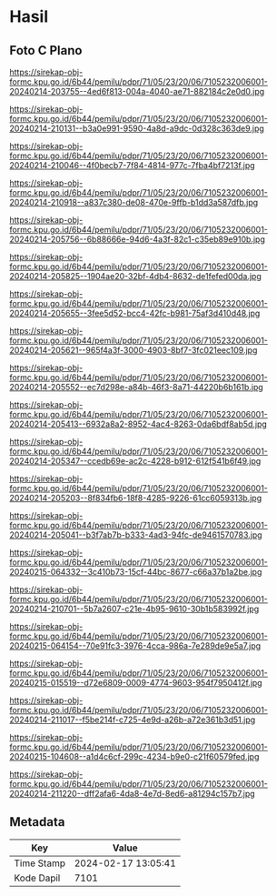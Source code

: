 # Hasil

## Foto C Plano

https://sirekap-obj-formc.kpu.go.id/6b44/pemilu/pdpr/71/05/23/20/06/7105232006001-20240214-203755--4ed6f813-004a-4040-ae71-882184c2e0d0.jpg

https://sirekap-obj-formc.kpu.go.id/6b44/pemilu/pdpr/71/05/23/20/06/7105232006001-20240214-210131--b3a0e991-9590-4a8d-a9dc-0d328c363de9.jpg

https://sirekap-obj-formc.kpu.go.id/6b44/pemilu/pdpr/71/05/23/20/06/7105232006001-20240214-210046--4f0becb7-7f84-4814-977c-7fba4bf7213f.jpg

https://sirekap-obj-formc.kpu.go.id/6b44/pemilu/pdpr/71/05/23/20/06/7105232006001-20240214-210918--a837c380-de08-470e-9ffb-b1dd3a587dfb.jpg

https://sirekap-obj-formc.kpu.go.id/6b44/pemilu/pdpr/71/05/23/20/06/7105232006001-20240214-205756--6b88666e-94d6-4a3f-82c1-c35eb89e910b.jpg

https://sirekap-obj-formc.kpu.go.id/6b44/pemilu/pdpr/71/05/23/20/06/7105232006001-20240214-205825--1904ae20-32bf-4db4-8632-de1fefed00da.jpg

https://sirekap-obj-formc.kpu.go.id/6b44/pemilu/pdpr/71/05/23/20/06/7105232006001-20240214-205655--3fee5d52-bcc4-42fc-b981-75af3d410d48.jpg

https://sirekap-obj-formc.kpu.go.id/6b44/pemilu/pdpr/71/05/23/20/06/7105232006001-20240214-205621--965f4a3f-3000-4903-8bf7-3fc021eec109.jpg

https://sirekap-obj-formc.kpu.go.id/6b44/pemilu/pdpr/71/05/23/20/06/7105232006001-20240214-205552--ec7d298e-a84b-46f3-8a71-44220b6b161b.jpg

https://sirekap-obj-formc.kpu.go.id/6b44/pemilu/pdpr/71/05/23/20/06/7105232006001-20240214-205413--6932a8a2-8952-4ac4-8263-0da6bdf8ab5d.jpg

https://sirekap-obj-formc.kpu.go.id/6b44/pemilu/pdpr/71/05/23/20/06/7105232006001-20240214-205347--ccedb69e-ac2c-4228-b912-612f541b6f49.jpg

https://sirekap-obj-formc.kpu.go.id/6b44/pemilu/pdpr/71/05/23/20/06/7105232006001-20240214-205203--8f834fb6-18f8-4285-9226-61cc6059313b.jpg

https://sirekap-obj-formc.kpu.go.id/6b44/pemilu/pdpr/71/05/23/20/06/7105232006001-20240214-205041--b3f7ab7b-b333-4ad3-94fc-de9461570783.jpg

https://sirekap-obj-formc.kpu.go.id/6b44/pemilu/pdpr/71/05/23/20/06/7105232006001-20240215-064332--3c410b73-15cf-44bc-8677-c66a37b1a2be.jpg

https://sirekap-obj-formc.kpu.go.id/6b44/pemilu/pdpr/71/05/23/20/06/7105232006001-20240214-210701--5b7a2607-c21e-4b95-9610-30b1b583992f.jpg

https://sirekap-obj-formc.kpu.go.id/6b44/pemilu/pdpr/71/05/23/20/06/7105232006001-20240215-064154--70e91fc3-3976-4cca-986a-7e289de9e5a7.jpg

https://sirekap-obj-formc.kpu.go.id/6b44/pemilu/pdpr/71/05/23/20/06/7105232006001-20240215-015519--d72e6809-0009-4774-9603-954f7950412f.jpg

https://sirekap-obj-formc.kpu.go.id/6b44/pemilu/pdpr/71/05/23/20/06/7105232006001-20240214-211017--f5be214f-c725-4e9d-a26b-a72e361b3d51.jpg

https://sirekap-obj-formc.kpu.go.id/6b44/pemilu/pdpr/71/05/23/20/06/7105232006001-20240215-104608--a1d4c6cf-299c-4234-b9e0-c21f60579fed.jpg

https://sirekap-obj-formc.kpu.go.id/6b44/pemilu/pdpr/71/05/23/20/06/7105232006001-20240214-211220--dff2afa6-4da8-4e7d-8ed6-a81294c157b7.jpg


## Metadata

| Key        | Value               |
| ---------- | ------------------- |
| Time Stamp | 2024-02-17 13:05:41 |
| Kode Dapil | 7101                |



